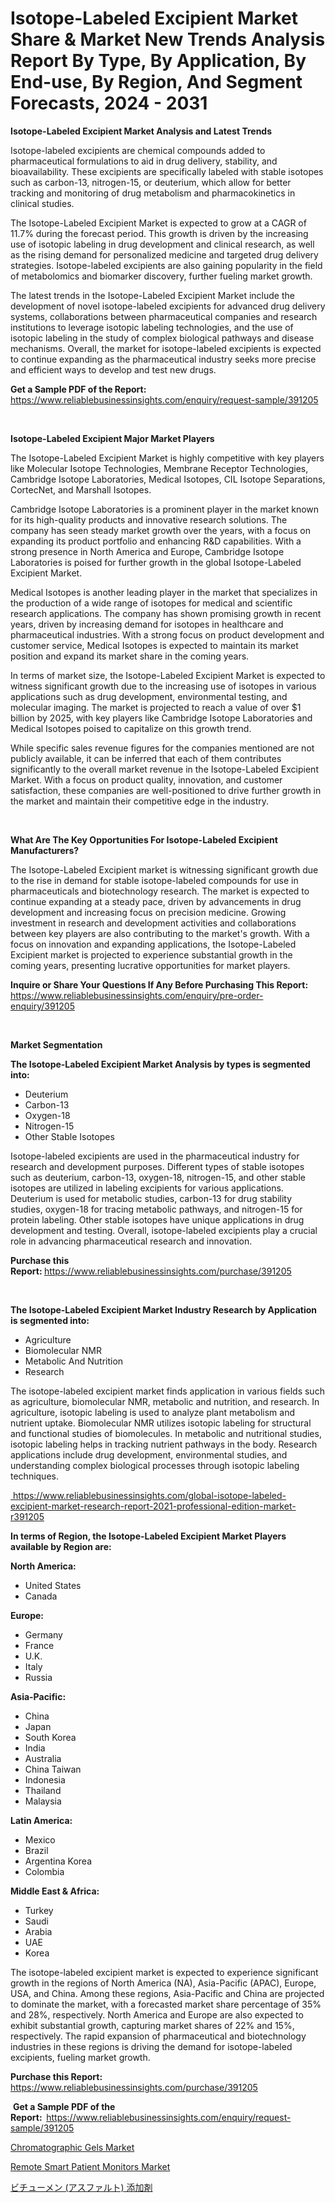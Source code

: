 <p><h1>Isotope-Labeled Excipient Market Share & Market New Trends Analysis Report By Type, By Application, By End-use, By Region, And Segment Forecasts, 2024 - 2031</h1></p><p><strong>Isotope-Labeled Excipient Market Analysis and Latest Trends</strong></p>
<p><p>Isotope-labeled excipients are chemical compounds added to pharmaceutical formulations to aid in drug delivery, stability, and bioavailability. These excipients are specifically labeled with stable isotopes such as carbon-13, nitrogen-15, or deuterium, which allow for better tracking and monitoring of drug metabolism and pharmacokinetics in clinical studies.</p><p>The Isotope-Labeled Excipient Market is expected to grow at a CAGR of 11.7% during the forecast period. This growth is driven by the increasing use of isotopic labeling in drug development and clinical research, as well as the rising demand for personalized medicine and targeted drug delivery strategies. Isotope-labeled excipients are also gaining popularity in the field of metabolomics and biomarker discovery, further fueling market growth.</p><p>The latest trends in the Isotope-Labeled Excipient Market include the development of novel isotope-labeled excipients for advanced drug delivery systems, collaborations between pharmaceutical companies and research institutions to leverage isotopic labeling technologies, and the use of isotopic labeling in the study of complex biological pathways and disease mechanisms. Overall, the market for isotope-labeled excipients is expected to continue expanding as the pharmaceutical industry seeks more precise and efficient ways to develop and test new drugs.</p></p>
<p><strong>Get a Sample PDF of the Report:&nbsp;</strong> <a href="https://www.reliablebusinessinsights.com/enquiry/request-sample/391205">https://www.reliablebusinessinsights.com/enquiry/request-sample/391205</a></p>
<p>&nbsp;</p>
<p><strong>Isotope-Labeled Excipient Major Market Players</strong></p>
<p><p>The Isotope-Labeled Excipient Market is highly competitive with key players like Molecular Isotope Technologies, Membrane Receptor Technologies, Cambridge Isotope Laboratories, Medical Isotopes, CIL Isotope Separations, CortecNet, and Marshall Isotopes. </p><p>Cambridge Isotope Laboratories is a prominent player in the market known for its high-quality products and innovative research solutions. The company has seen steady market growth over the years, with a focus on expanding its product portfolio and enhancing R&D capabilities. With a strong presence in North America and Europe, Cambridge Isotope Laboratories is poised for further growth in the global Isotope-Labeled Excipient Market.</p><p>Medical Isotopes is another leading player in the market that specializes in the production of a wide range of isotopes for medical and scientific research applications. The company has shown promising growth in recent years, driven by increasing demand for isotopes in healthcare and pharmaceutical industries. With a strong focus on product development and customer service, Medical Isotopes is expected to maintain its market position and expand its market share in the coming years.</p><p>In terms of market size, the Isotope-Labeled Excipient Market is expected to witness significant growth due to the increasing use of isotopes in various applications such as drug development, environmental testing, and molecular imaging. The market is projected to reach a value of over $1 billion by 2025, with key players like Cambridge Isotope Laboratories and Medical Isotopes poised to capitalize on this growth trend.</p><p>While specific sales revenue figures for the companies mentioned are not publicly available, it can be inferred that each of them contributes significantly to the overall market revenue in the Isotope-Labeled Excipient Market. With a focus on product quality, innovation, and customer satisfaction, these companies are well-positioned to drive further growth in the market and maintain their competitive edge in the industry.</p></p>
<p>&nbsp;</p>
<p><strong>What Are The Key Opportunities For Isotope-Labeled Excipient Manufacturers?</strong></p>
<p><p>The Isotope-Labeled Excipient market is witnessing significant growth due to the rise in demand for stable isotope-labeled compounds for use in pharmaceuticals and biotechnology research. The market is expected to continue expanding at a steady pace, driven by advancements in drug development and increasing focus on precision medicine. Growing investment in research and development activities and collaborations between key players are also contributing to the market's growth. With a focus on innovation and expanding applications, the Isotope-Labeled Excipient market is projected to experience substantial growth in the coming years, presenting lucrative opportunities for market players.</p></p>
<p><strong>Inquire or Share Your Questions If Any Before Purchasing This Report:</strong> <a href="https://www.reliablebusinessinsights.com/enquiry/pre-order-enquiry/391205">https://www.reliablebusinessinsights.com/enquiry/pre-order-enquiry/391205</a></p>
<p>&nbsp;</p>
<p><strong>Market Segmentation</strong></p>
<p><strong>The Isotope-Labeled Excipient Market Analysis by types is segmented into:</strong></p>
<p><ul><li>Deuterium</li><li>Carbon-13</li><li>Oxygen-18</li><li>Nitrogen-15</li><li>Other Stable Isotopes</li></ul></p>
<p><p>Isotope-labeled excipients are used in the pharmaceutical industry for research and development purposes. Different types of stable isotopes such as deuterium, carbon-13, oxygen-18, nitrogen-15, and other stable isotopes are utilized in labeling excipients for various applications. Deuterium is used for metabolic studies, carbon-13 for drug stability studies, oxygen-18 for tracing metabolic pathways, and nitrogen-15 for protein labeling. Other stable isotopes have unique applications in drug development and testing. Overall, isotope-labeled excipients play a crucial role in advancing pharmaceutical research and innovation.</p></p>
<p><strong>Purchase this Report:&nbsp;</strong><a href="https://www.reliablebusinessinsights.com/purchase/391205">https://www.reliablebusinessinsights.com/purchase/391205</a></p>
<p>&nbsp;</p>
<p><strong>The Isotope-Labeled Excipient Market Industry Research by Application is segmented into:</strong></p>
<p><ul><li>Agriculture</li><li>Biomolecular NMR</li><li>Metabolic And Nutrition</li><li>Research</li></ul></p>
<p><p>The isotope-labeled excipient market finds application in various fields such as agriculture, biomolecular NMR, metabolic and nutrition, and research. In agriculture, isotopic labeling is used to analyze plant metabolism and nutrient uptake. Biomolecular NMR utilizes isotopic labeling for structural and functional studies of biomolecules. In metabolic and nutritional studies, isotopic labeling helps in tracking nutrient pathways in the body. Research applications include drug development, environmental studies, and understanding complex biological processes through isotopic labeling techniques.</p></p>
<p><a href="https://www.reliablebusinessinsights.com/global-isotope-labeled-excipient-market-research-report-2021-professional-edition-market-r391205">&nbsp;https://www.reliablebusinessinsights.com/global-isotope-labeled-excipient-market-research-report-2021-professional-edition-market-r391205</a></p>
<p><strong>In terms of Region, the Isotope-Labeled Excipient Market Players available by Region are:</strong></p>
<p>
    <p> <strong> North America: </strong>
        <ul>
            <li>United States</li>
            <li>Canada</li>
        </ul>
        </p> 
    <p> <strong> Europe: </strong>
        <ul>
            <li>Germany</li>
            <li>France</li>
            <li>U.K.</li>
            <li>Italy</li>
            <li>Russia</li>
        </ul>
        </p> 
    <p> <strong> Asia-Pacific: </strong>
        <ul>
            <li>China</li>
            <li>Japan</li>
            <li>South Korea</li>
            <li>India</li>
            <li>Australia</li>
            <li>China Taiwan</li>
            <li>Indonesia</li>
            <li>Thailand</li>
            <li>Malaysia</li>
        </ul>
        </p> 
    <p> <strong> Latin America: </strong>
        <ul>
            <li>Mexico</li>
            <li>Brazil</li>
            <li>Argentina Korea</li>
            <li>Colombia</li>
        </ul>
        </p> 
    <p> <strong> Middle East & Africa: </strong>
        <ul>
            <li>Turkey</li>
            <li>Saudi</li>
            <li>Arabia</li>
            <li>UAE</li>
            <li>Korea</li>
        </ul>
    </p>
    </p>
<p><p>The isotope-labeled excipient market is expected to experience significant growth in the regions of North America (NA), Asia-Pacific (APAC), Europe, USA, and China. Among these regions, Asia-Pacific and China are projected to dominate the market, with a forecasted market share percentage of 35% and 28%, respectively. North America and Europe are also expected to exhibit substantial growth, capturing market shares of 22% and 15%, respectively. The rapid expansion of pharmaceutical and biotechnology industries in these regions is driving the demand for isotope-labeled excipients, fueling market growth.</p></p>
<p><strong>Purchase this Report: </strong><a href="https://www.reliablebusinessinsights.com/purchase/391205">https://www.reliablebusinessinsights.com/purchase/391205</a></p>
<p>&nbsp;<strong>Get a Sample PDF of the Report:&nbsp;&nbsp;</strong><a href="https://www.reliablebusinessinsights.com/enquiry/request-sample/391205">https://www.reliablebusinessinsights.com/enquiry/request-sample/391205</a></p>
<p><strong></strong></p>
<p><p><a href="https://github.com/dimitrishawkinswaynenp91rgz/Market-Research-Report-List-3/blob/main/chromatographic-gels-market.md">Chromatographic Gels Market</a></p><p><a href="https://github.com/gladysalidde/Market-Research-Report-List-1/blob/main/remote-smart-patient-monitors-market.md">Remote Smart Patient Monitors Market</a></p><p><a href="https://medium.com/@demarcuskuhlman/%E3%83%93%E3%83%81%E3%83%A5%E3%83%BC%E3%83%A1%E3%83%B3-%E3%82%A2%E3%82%B9%E3%83%95%E3%82%A1%E3%83%AB%E3%83%88-%E6%B7%BB%E5%8A%A0%E5%89%A4%E5%B8%82%E5%A0%B4%E4%BA%88%E6%B8%AC-%E5%B8%82%E5%A0%B4%E5%8B%95%E5%90%91-%E3%81%8A%E3%82%88%E3%81%B3%E5%BD%B1%E9%9F%BF%E5%88%86%E6%9E%90-2024%E5%B9%B4-2031%E5%B9%B4-77fe8a0c34f2">ビチューメン (アスファルト) 添加剤</a></p></p>